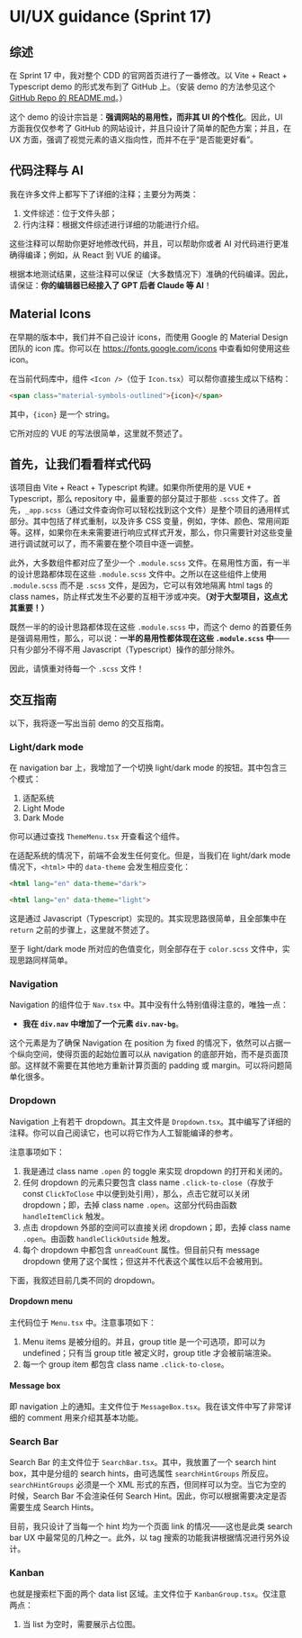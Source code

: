 # UI/UX guidance (Sprint 17)

## 综述

在 Sprint 17 中，我对整个 CDD 的官网首页进行了一番修改。以 Vite + React + Typescript demo 的形式发布到了 GitHub 上。（安装 demo 的方法参见这个 [GitHub Repo 的 README.md](https://github.com/WenchuanLiliZhao/Lulu-Design-System)。）

这个 demo 的设计宗旨是：**强调网站的易用性，而非其 UI 的个性化**。因此，UI 方面我仅仅参考了 GitHub 的网站设计，并且只设计了简单的配色方案；并且，在 UX 方面，强调了视觉元素的语义指向性，而并不在乎“是否能更好看”。

## 代码注释与 AI

我在许多文件上都写下了详细的注释；主要分为两类：

1. 文件综述：位于文件头部；
2. 行内注释：根据文件综述进行详细的功能进行介绍。

这些注释可以帮助你更好地修改代码，并且，可以帮助你或者 AI 对代码进行更准确得编译；例如，从 React 到 VUE 的编译。

根据本地测试结果，这些注释可以保证（大多数情况下）准确的代码编译。因此，请保证：**你的编辑器已经接入了 GPT 后者 Claude 等 AI**！

## Material Icons

在早期的版本中，我们并不自己设计 icons，而使用 Google 的 Material Design 团队的 icon 库。你可以在 https://fonts.google.com/icons 中查看如何使用这些 icon。

在当前代码库中，组件 `<Icon />`（位于 `Icon.tsx`）可以帮你直接生成以下结构：

```html
<span class="material-symbols-outlined">{icon}</span>
```

其中，`{icon}` 是一个 string。

它所对应的 VUE 的写法很简单，这里就不赘述了。

## 首先，让我们看看样式代码

该项目由 Vite + React + Typescript 构建。如果你所使用的是 VUE + Typescript，那么 repository 中，最重要的部分莫过于那些 `.scss` 文件了。首先，`_app.scss`（通过文件查询你可以轻松找到这个文件）是整个项目的通用样式部分。其中包括了样式重制，以及许多 CSS 变量，例如，字体、颜色、常用间距等。这样，如果你在未来需要进行响应式样式开发，那么，你只需要针对这些变量进行调试就可以了，而不需要在整个项目中逐一调整。

此外，大多数组件都对应了至少一个 `.module.scss` 文件。在易用性方面，有一半的设计思路都体现在这些 `.module.scss` 文件中。之所以在这些组件上使用 `.module.scss` 而不是 `.scss` 文件，是因为，它可以有效地隔离 html tags 的 class names，防止样式发生不必要的互相干涉或冲突。**（对于大型项目，这点尤其重要！）**

既然一半的的设计思路都体现在这些 `.module.scss` 中，而这个 demo 的首要任务是强调易用性，那么，可以说：**一半的易用性都体现在这些 `.module.scss` 中**——只有少部分不得不用 Javascript（Typescript）操作的部分除外。

因此，请慎重对待每一个 `.scss` 文件！

## 交互指南

以下，我将逐一写出当前 demo 的交互指南。

### Light/dark mode

在 navigation bar 上，我增加了一个切换 light/dark mode 的按钮。其中包含三个模式：

1. 适配系统
2. Light Mode
3. Dark Mode

你可以通过查找 `ThemeMenu.tsx` 开查看这个组件。

在适配系统的情况下，前端不会发生任何变化。但是，当我们在 light/dark mode 情况下，`<html>` 中的 `data-theme` 会发生相应变化：

```html
<html lang="en" data-theme="dark">
```

```html
<html lang="en" data-theme="light">
```

这是通过 Javascript（Typescript）实现的。其实现思路很简单，且全部集中在 `return` 之前的步骤上，这里就不赘述了。

至于 light/dark mode 所对应的色值变化，则全部存在于 `color.scss` 文件中，实现思路同样简单。

### Navigation

Navigation 的组件位于 `Nav.tsx` 中。其中没有什么特别值得注意的，唯独一点：

- **我在 `div.nav` 中增加了一个元素 `div.nav-bg`**。

这个元素是为了确保 Navigation 在 position 为 fixed 的情况下，依然可以占据一个纵向空间，使得页面的起始位置可以从 navigation 的底部开始，而不是页面顶部。这样就不需要在其他地方重新计算页面的 padding 或 margin。可以将问题简单化很多。

### Dropdown

Navigation 上有若干 dropdown。其主文件是 `Dropdown.tsx`。其中编写了详细的注释。你可以自己阅读它，也可以将它作为人工智能编译的参考。

注意事项如下：

1. 我是通过 class name `.open` 的 toggle 来实现 dropdown 的打开和关闭的。
2. 任何 dropdown 的元素只要包含 class name `.click-to-close`（存放于 const `ClickToClose` 中以便到处引用），那么，点击它就可以关闭 dropdown；即，去掉 class name `.open`。这部分代码由函数 `handleItemClick` 触发。
3. 点击 dropdown 外部的空间可以直接关闭 dropdown；即，去掉 class name `.open`。由函数 `handleClickOutside` 触发。
4. 每个 dropdown 中都包含 `unreadCount` 属性。但目前只有 message dropdown 使用了这个属性；但这并不代表这个属性以后不会被用到。

下面，我叙述目前几类不同的 dropdown。

#### Dropdown menu

主代码位于 `Menu.tsx` 中。注意事项如下：

1. Menu items 是被分组的。并且，group title 是一个可选项，即可以为 undefined；只有当 group title 被定义时，group title 才会被前端渲染。
2. 每一个 group item 都包含 class name `.click-to-close`。

#### Message box

即 navigation 上的通知。主文件位于 `MessageBox.tsx`。我在该文件中写了非常详细的 comment 用来介绍其基本功能。

### Search Bar

Search Bar 的主文件位于 `SearchBar.tsx`。其中，我放置了一个 search hint box，其中是分组的 search hints，由可选属性 `searchHintGroups` 所反应。`searchHintGroups` 必须是一个 XML 形式的东西，但同样可以为空。当它为空的时候，Search Bar 不会渲染任何 Search Hint。因此，你可以根据需要决定是否需要生成 Search Hints。

目前，我只设计了当每一个 hint 均为一个页面 link 的情况——这也是此类 search bar UX 中最常见的几种之一。此外，以 tag 搜索的功能我讲根据情况进行另外设计。

### Kanban

也就是搜索栏下面的两个 data list 区域。主文件位于 `KanbanGroup.tsx`。仅注意两点：

1. 当 list 为空时，需要展示占位图。


